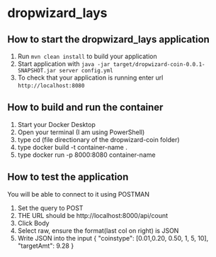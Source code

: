 # dropwizard_lays

How to start the dropwizard_lays application
---

1. Run `mvn clean install` to build your application
1. Start application with `java -jar target/dropwizard-coin-0.0.1-SNAPSHOT.jar server config.yml`
1. To check that your application is running enter url `http://localhost:8080`


How to build and run the container
---
1. Start your Docker Desktop
1. Open your terminal (I am using PowerShell)
1. type cd (file directionary of the dropwizard-coin folder)
1. type docker build -t container-name .
1. type docker run -p 8000:8080 container-name


How to test the application
---
You will be able to connect to it using POSTMAN

1. Set the query to POST
1. THE URL should be http://localhost:8000/api/count 
1. Click Body
1. Select raw, ensure the format(last col on right) is JSON
1. Write JSON into the input { "coinstype": [0.01,0.20, 0.50, 1, 5, 10], "targetAmt": 9.28 }
